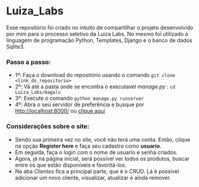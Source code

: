 # Luiza_Labs

Esse repositório foi criado no intuito de compartilhar o projeto desenvolvido por mim para o processo seletivo da Luiza Labs.
No mesmo foi utilizado a linguagem de programação Python, Templates, Django e o banco de dados Sqlite3.

### Passo a passo:

* 1º: Faça o download do repositório usando o comando `git clone <link_do_repositorio>`
* 2º: Vá até a pasta onde se encontra o executavel *manage.py* : `cd Luiza_Labs/magalu`
* 3º: Execute o comando `python manage.py runserver`
* 4º: Abra o seu servidor de preferência e busque por <http://localhost:8000/> ou [clique aqui](http://localhost:8000/)

### Considerações sobre o site:

* Sendo sua primeira vez no site, você não terá uma conta. Então, clique na opção **Register here** e faça seu cadastro como **usuario**. 
* Em seguida, faça o login com o nome de usuario e senha criados. 
* Agora, já na página inicial, será possível ver todos os produtos, buscar entre os que estão disponíveis e favoritá-los. 
* Na aba *Clientes* fica a principal parte, que é o CRUD. Lá é possivel adicionar um novo cliente, visualizar, atualizar e ainda remover.

